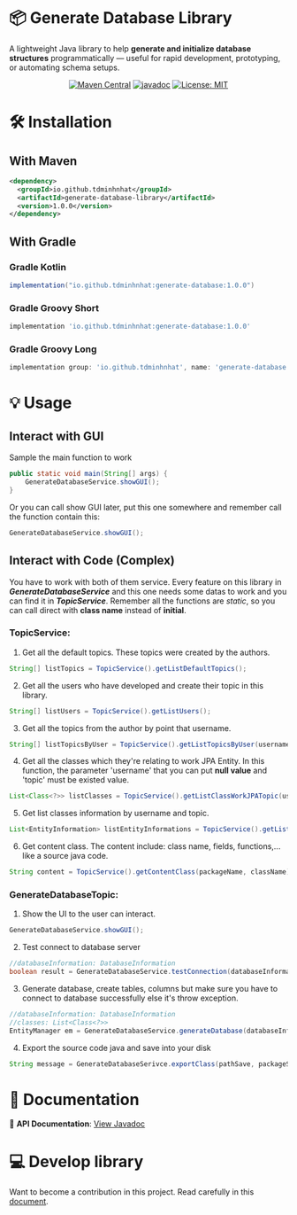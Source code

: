 # 📦 Generate Database Library

A lightweight Java library to help **generate and initialize database structures** programmatically — useful for rapid development, prototyping, or automating schema setups.

<div style="text-align: center;">

[![Maven Central](https://img.shields.io/maven-central/v/io.github.tdminhnhat/generate-database)](https://central.sonatype.com/artifact/io.github.tdminhnhat/generate-database)
[![javadoc](https://javadoc.io/badge2/io.github.tdminhnhat/generate-database/javadoc.svg)](https://javadoc.io/doc/io.github.tdminhnhat/generate-database)
[![License: MIT](https://img.shields.io/github/license/TDMinhNhat/generate-database-library)](https://github.com/TDMinhNhat/generate-database-library/blob/main/LICENSE)

</div>

# 🛠️ Installation

## With Maven

```xml
<dependency>
  <groupId>io.github.tdminhnhat</groupId>
  <artifactId>generate-database-library</artifactId>
  <version>1.0.0</version>
</dependency>
```

## With Gradle

### Gradle Kotlin
```groovy
implementation("io.github.tdminhnhat:generate-database:1.0.0")
```

### Gradle Groovy Short
```groovy
implementation 'io.github.tdminhnhat:generate-database:1.0.0'
```

### Gradle Groovy Long
```groovy
implementation group: 'io.github.tdminhnhat', name: 'generate-database', version: '1.0.0'
```

# 💡 Usage

## Interact with GUI

Sample the main function to work
```java
public static void main(String[] args) {
    GenerateDatabaseService.showGUI();
}
```

Or you can call show GUI later, put this one somewhere and remember call the function contain this:
```java
GenerateDatabaseService.showGUI();
```

## Interact with Code (Complex)

You have to work with both of them service. Every feature on this library in **_GenerateDatabaseService_** and this one needs some datas to work and you can find it in **_TopicService_**.
Remember all the functions are _static_, so you can call direct with **class name** instead of **initial**.

### TopicService:

1. Get all the default topics. These topics were created by the authors.
```java
String[] listTopics = TopicService().getListDefaultTopics();
```

2. Get all the users who have developed and create their topic in this library.
```java
String[] listUsers = TopicService().getListUsers();
```

3. Get all the topics from the author by point that username.
```java
String[] listTopicsByUser = TopicService().getListTopicsByUser(username);
```

4. Get all the classes which they're relating to work JPA Entity. In this function, the parameter 'username' that you can put **null value** and 'topic' must be existed value.
```java
List<Class<?>> listClasses = TopicService().getListClassWorkJPATopic(username, topic);
```

5. Get list classes information by username and topic.
```java
List<EntityInformation> listEntityInformations = TopicService().getListClassTopic(username, topic);
```

6. Get content class. The content include: class name, fields, functions,... like a source java code.
```java
String content = TopicService().getContentClass(packageName, className);
```

### GenerateDatabaseTopic:

1. Show the UI to the user can interact.
```java
GenerateDatabaseService.showGUI();
```

2. Test connect to database server
```java
//databaseInformation: DatabaseInformation
boolean result = GenerateDatabaseService.testConnection(databaseInformation);
```

3. Generate database, create tables, columns but make sure you have to connect to database successfully else it's throw exception.
```java
//databaseInformation: DatabaseInformation
//classes: List<Class<?>>
EntityManager em = GenerateDatabaseService.generateDatabase(databaseInformation, classes)
```

4. Export the source code java and save into your disk
```java
String message = GenerateDatabaseSerivce.exportClass(pathSave, packageScanning);
```

# 📄 Documentation
📖 **API Documentation**: [View Javadoc](https://javadoc.io/doc/io.github.tdminhnhat/generate-database)

# 💻 Develop library
Want to become a contribution in this project. Read carefully in this [document](DEVELOP_RULE.md).
